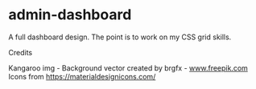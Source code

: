 # admin-dashboard
A full dashboard design. The point is to work on my CSS grid skills.

Credits

Kangaroo img - Background vector created by brgfx - www.freepik.com
Icons from https://materialdesignicons.com/

